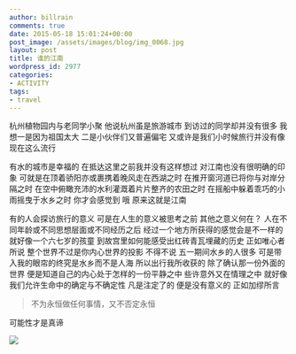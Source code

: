 ```yaml
---
author: billrain
comments: true
date: 2015-05-18 15:01:24+00:00
post_image: /assets/images/blog/img_0068.jpg
layout: post
title: 谁的江南
wordpress_id: 2977
categories:
- ACTIVITY
tags:
- travel
---
```


杭州植物园内与老同学小聚
他说杭州虽是旅游城市 到访过的同学却并没有很多
我想一是因为祖国太大 二是小伙伴们又普遍偏宅
又或许是我们小时候旅行并没有像现在这么流行

有水的城市是幸福的
在抵达这里之前我并没有这样想过 对江南也没有很明确的印象
可就是在顶着骄阳亦或裹携着晚风走在西湖之时
在推开窗河道已将你与对岸分隔之时
在空中俯瞰充沛的水利灌溉着片片整齐的农田之时
在摇船中躲着乖巧的小雨摇曳于水乡之时
你才会感觉到 哦 原来这就是江南

<!-- more --><!-- more -->

有的人会探访旅行的意义 可是在人生的意义被思考之前
其他之意义何在？
人在不同年龄或不同思想层面或不同经历之后 经过一个地方所获得的感觉会是不一样的
就好像一个六七岁的孩童 到故宫里如何能感受出红砖青瓦埋藏的历史
正如唯心者所说 整个世界不过是你内心世界的投影
不得不说 五一期间水乡的人很多 可是带入我的眼帘的终究是水乡而不是人海
所以出行我所收获的 除了确认那一份外面的世界
便是知道自己的内心处于怎样的一份平静之中
些许意外又在情理之中
就好像我们允许生命中的确定与不确定性
凡是注定了的 便是没有意义的
正如加缪所言


<blockquote>不为永恒做任何事情，又不否定永恒</blockquote>


可能性才是真谛

![]({{site.baseurl}}/assets/images/blog/img_0068.jpg)
